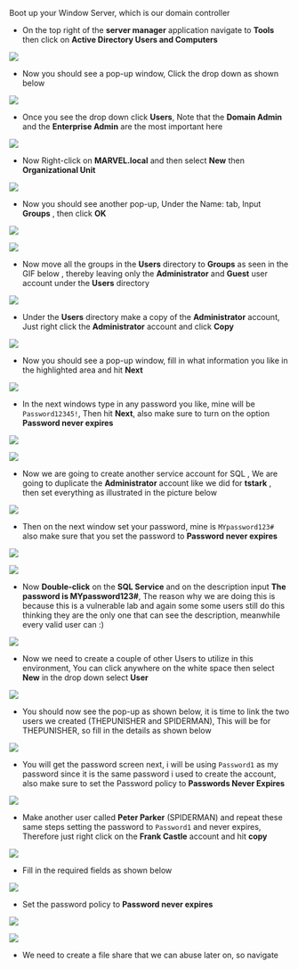 Boot up your Window Server, which is our domain controller

- On the top right of the **server manager** application navigate to **Tools** then click on **Active Directory Users and Computers**

![](https://i.imgur.com/OKpvqAo.png)

- Now you should see a pop-up window, Click the drop down as shown below

![](https://i.imgur.com/Cq4NJdh.png)

- Once you see the drop down click **Users**, Note that the **Domain Admin** and the **Enterprise Admin** are the most important here

![](https://i.imgur.com/2Xjig96.png)

- Now Right-click on **MARVEL.local** and then select **New** then **Organizational Unit** 

![](https://i.imgur.com/FkrlPwL.png)

- Now you should see another pop-up, Under the Name: tab, Input **Groups** , then click **OK** 

![](https://i.imgur.com/C3uehsq.png)

![](https://i.imgur.com/JDoXHBd.png)

- Now move all the groups in the **Users** directory to **Groups** as seen in the GIF below , thereby leaving only the **Administrator** and **Guest** user account under the **Users** directory

![](https://i.imgur.com/BycPBDf.gif)

- Under the **Users** directory make a copy of the **Administrator** account, Just right click the **Administrator** account and click **Copy**

![](https://i.imgur.com/YEp5Hib.png)

- Now you should see a pop-up window, fill in what information you like in the highlighted area and hit **Next**

![](https://i.imgur.com/BpgfdkK.png)

- In the next windows type in any password you like, mine will be `Password12345!`, Then hit **Next**, also make sure to turn on the option **Password never expires**

![](https://i.imgur.com/MMC3JUa.png)

![](https://i.imgur.com/XWZbLll.png)

- Now we are going to create another service account for SQL , We are going to duplicate the **Administrator** account like we did for **tstark** , then set everything as illustrated in the picture below

![](https://i.imgur.com/PZyrVGa.png)

- Then on the next window set your password, mine is `MYpassword123#` also make sure that you set the password to **Password never expires**

![](https://i.imgur.com/KniRCHl.png)

![](https://i.imgur.com/4FnuOsr.png)

- Now **Double-click** on the **SQL Service** and on the description input **The password is MYpassword123#**, The reason why we are doing this is because this is a vulnerable lab and again some some users still do this thinking they are the only one that can see the description, meanwhile every valid user can :)

![](https://i.imgur.com/ji4ng2P.png)

- Now we need to create a couple of other Users to utilize in this environment, You can click anywhere on the white space then select **New** in the drop down select **User**

![](https://i.imgur.com/90jMy7j.png)

- You should now see the pop-up as shown below, it is time to link the two users we created (THEPUNISHER and SPIDERMAN), This will be for THEPUNISHER, so fill in the details as shown below

![](https://i.imgur.com/ZejJks4.png)

- You will get the password screen next, i will be using `Password1` as my password since it is the same password i used to create the account, also make sure to set the Password policy to **Passwords Never Expires**

![](https://i.imgur.com/tRXjVpm.png)

- Make another user called **Peter Parker** (SPIDERMAN) and repeat these same steps setting the password to `Password1` and never expires, Therefore just right click on the **Frank Castle** account and hit **copy**

![](https://i.imgur.com/J2F207J.png)

- Fill in the required fields as shown below

![](https://i.imgur.com/i42ACYQ.png)

- Set the password policy to **Password never expires**

![](https://i.imgur.com/pAvGnkV.png)

![](https://i.imgur.com/D7aFRQY.png)

- We need to create a file share that we can abuse later on, so navigate 






